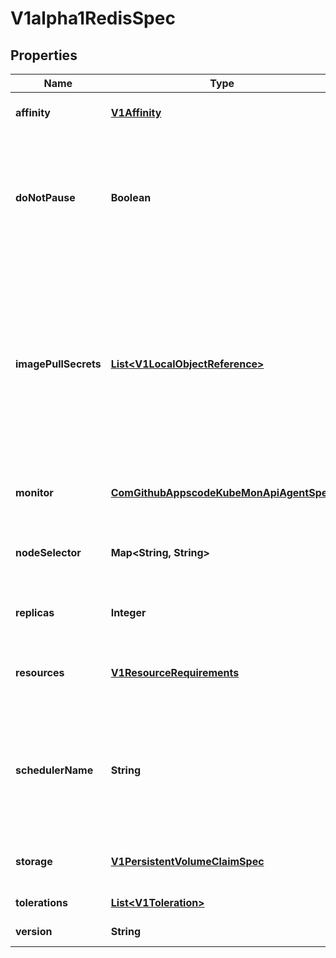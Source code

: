 
# V1alpha1RedisSpec

## Properties
Name | Type | Description | Notes
------------ | ------------- | ------------- | -------------
**affinity** | [**V1Affinity**](V1Affinity.md) | If specified, the pod&#39;s scheduling constraints |  [optional]
**doNotPause** | **Boolean** | If DoNotPause is true, controller will prevent to delete this Postgres object. Controller will create same Postgres object and ignore other process. |  [optional]
**imagePullSecrets** | [**List&lt;V1LocalObjectReference&gt;**](V1LocalObjectReference.md) | ImagePullSecrets is an optional list of references to secrets in the same namespace to use for pulling any of the images used by this PodSpec. If specified, these secrets will be passed to individual puller implementations for them to use. |  [optional]
**monitor** | [**ComGithubAppscodeKubeMonApiAgentSpec**](ComGithubAppscodeKubeMonApiAgentSpec.md) | Monitor is used monitor database instance |  [optional]
**nodeSelector** | **Map&lt;String, String&gt;** | NodeSelector is a selector which must be true for the pod to fit on a node |  [optional]
**replicas** | **Integer** | Number of instances to deploy for a Redis database. |  [optional]
**resources** | [**V1ResourceRequirements**](V1ResourceRequirements.md) | Compute Resources required by the sidecar container. |  [optional]
**schedulerName** | **String** | If specified, the pod will be dispatched by specified scheduler. If not specified, the pod will be dispatched by default scheduler. |  [optional]
**storage** | [**V1PersistentVolumeClaimSpec**](V1PersistentVolumeClaimSpec.md) | Storage spec to specify how storage shall be used. | 
**tolerations** | [**List&lt;V1Toleration&gt;**](V1Toleration.md) | If specified, the pod&#39;s tolerations. |  [optional]
**version** | **String** | Version of Redis to be deployed. | 



